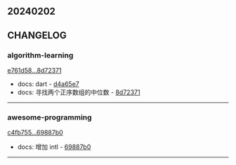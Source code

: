 ## 20240202

## CHANGELOG

### algorithm-learning

[e761d58...8d72371](https://github.com/zhbhun/algorithm-learning/compare/e761d58...8d72371)

* docs: dart - [d4a65e7](https://github.com/zhbhun/algorithm-learning/commit/d4a65e7fd3366bab3bcf74118b2b372d09b734c9)
* docs: 寻找两个正序数组的中位数 - [8d72371](https://github.com/zhbhun/algorithm-learning/commit/8d723717dedd528682be1cb89097b379e8065e55)

---

### awesome-programming

[c4fb755...69887b0](https://github.com/zhbhun/awesome-programming/compare/c4fb755...69887b0)

* docs: 增加 intl - [69887b0](https://github.com/zhbhun/awesome-programming/commit/69887b09172920405f269ea5361b8560975040db)

---

